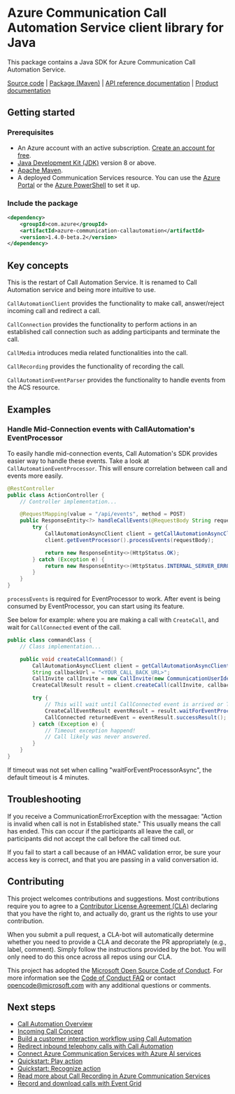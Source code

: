 # Azure Communication Call Automation Service client library for Java

This package contains a Java SDK for Azure Communication Call Automation Service.

[Source code][source] | [Package (Maven)][package] | [API reference documentation][api_documentation]
| [Product documentation][product_docs]

## Getting started

### Prerequisites

- An Azure account with an active subscription. [Create an account for free](https://azure.microsoft.com/free/?WT.mc_id=A261C142F).
- [Java Development Kit (JDK)](https://learn.microsoft.com/java/azure/jdk/?view=azure-java-stable) version 8 or above.
- [Apache Maven](https://maven.apache.org/download.cgi).
- A deployed Communication Services resource. You can use the [Azure Portal](https://learn.microsoft.com/azure/communication-services/quickstarts/create-communication-resource?tabs=windows&pivots=platform-azp) or the [Azure PowerShell](https://learn.microsoft.com/powershell/module/az.communication/new-azcommunicationservice) to set it up.

### Include the package

[//]: # ({x-version-update-start;com.azure:azure-communication-callautomation;current})

```xml
<dependency>
    <groupId>com.azure</groupId>
    <artifactId>azure-communication-callautomation</artifactId>
    <version>1.4.0-beta.2</version>
</dependency>
```

[//]: # ({x-version-update-end})

## Key concepts
This is the restart of Call Automation Service. It is renamed to Call Automation service and being more intuitive to use.

`CallAutomationClient` provides the functionality to make call, answer/reject incoming call and redirect a call.

`CallConnection` provides the functionality to perform actions in an established call connection such as adding participants and terminate the call.

`CallMedia` introduces media related functionalities into the call.

`CallRecording` provides the functionality of recording the call.

`CallAutomationEventParser` provides the functionality to handle events from the ACS resource.

## Examples

### Handle Mid-Connection events with CallAutomation's EventProcessor

To easily handle mid-connection events, Call Automation's SDK provides easier way to handle these events.
Take a look at `CallAutomationEventProcessor`. This will ensure correlation between call and events more easily.

```Java
@RestController
public class ActionController {
    // Controller implementation...

    @RequestMapping(value = "/api/events", method = POST)
    public ResponseEntity<?> handleCallEvents(@RequestBody String requestBody) {
        try {
            CallAutomationAsyncClient client = getCallAutomationAsyncClient();
            client.getEventProcessor().processEvents(requestBody);

            return new ResponseEntity<>(HttpStatus.OK);
        } catch (Exception e) {
            return new ResponseEntity<>(HttpStatus.INTERNAL_SERVER_ERROR);
        }
    }
}
```

`processEvents` is required for EventProcessor to work.
After event is being consumed by EventProcessor, you can start using its feature.

See below for example: where you are making a call with `CreateCall`, and wait for `CallConnected` event of the call.

```Java
public class commandClass {
    // Class implementation...

    public void createCallCommand() {
        CallAutomationAsyncClient client = getCallAutomationAsyncClient(); // Should be the same instance as the one used in the example above.
        String callbackUrl = "<YOUR_CALL_BACK_URL>";
        CallInvite callInvite = new CallInvite(new CommunicationUserIdentifier("<TARGET_USER_ID>"));
        CreateCallResult result = client.createCall(callInvite, callbackUrl).block();

        try {
            // This will wait until CallConnected event is arrived or Timesout!
            CreateCallEventResult eventResult = result.waitForEventProcessorAsync(Duration.ofSeconds(30)).block();
            CallConnected returnedEvent = eventResult.successResult();
        } catch (Exception e) {
            // Timeout exception happend!
            // Call likely was never answered.
        }
    }
}
```

If timeout was not set when calling "waitForEventProcessorAsync", the default timeout is 4 minutes.

## Troubleshooting

If you receive a CommunicationErrorException with the messagae: "Action is invalid when call is not in Established state." This usually means the call has ended. This can occur if the participants all leave
the call, or participants did not accept the call before the call timed out.

If you fail to start a call because of an HMAC validation error, be sure your access key is correct, and
that you are passing in a valid conversation id.

## Contributing

This project welcomes contributions and suggestions. Most contributions require you to agree to a [Contributor License Agreement (CLA)][cla] declaring that you have the right to, and actually do, grant us the rights to use your contribution.

When you submit a pull request, a CLA-bot will automatically determine whether you need to provide a CLA and decorate the PR appropriately (e.g., label, comment). Simply follow the instructions provided by the bot. You will only need to do this once across all repos using our CLA.

This project has adopted the [Microsoft Open Source Code of Conduct][coc]. For more information see the [Code of Conduct FAQ][coc_faq] or contact [opencode@microsoft.com][coc_contact] with any additional questions or comments.

## Next steps

- [Call Automation Overview][overview]
- [Incoming Call Concept][incomingcall]
- [Build a customer interaction workflow using Call Automation][build1]
- [Redirect inbound telephony calls with Call Automation][build2]
- [Connect Azure Communication Services with Azure AI services][cognitive_integration]
- [Quickstart: Play action][build3]
- [Quickstart: Recognize action][build4]
- [Read more about Call Recording in Azure Communication Services][recording1]
- [Record and download calls with Event Grid][recording2]

<!-- LINKS -->
[cla]: https://cla.microsoft.com
[coc]: https://opensource.microsoft.com/codeofconduct/
[coc_faq]: https://opensource.microsoft.com/codeofconduct/faq/
[coc_contact]: mailto:opencode@microsoft.com
[product_docs]: https://learn.microsoft.com/azure/communication-services/
[package]: https://dev.azure.com/azure-sdk/public/_artifacts/feed/azure-sdk-for-java-communication-interaction
[api_documentation]: https://aka.ms/java-docs
[source]: https://github.com/Azure/azure-sdk-for-java/tree/main/sdk/communication/azure-communication-callautomation/src
[overview]: https://learn.microsoft.com/azure/communication-services/concepts/voice-video-calling/call-automation
[incomingcall]: https://learn.microsoft.com/azure/communication-services/concepts/voice-video-calling/incoming-call-notification
[build1]: https://learn.microsoft.com/azure/communication-services/quickstarts/voice-video-calling/callflows-for-customer-interactions?pivots=programming-language-java
[build2]: https://learn.microsoft.com/azure/communication-services/how-tos/call-automation-sdk/redirect-inbound-telephony-calls?pivots=programming-language-java
[build3]: https://learn.microsoft.com/azure/communication-services/quickstarts/voice-video-calling/play-action?pivots=programming-language-java
[build4]: https://learn.microsoft.com/azure/communication-services/quickstarts/voice-video-calling/recognize-action?pivots=programming-language-java
[recording1]: https://learn.microsoft.com/azure/communication-services/concepts/voice-video-calling/call-recording
[recording2]: https://learn.microsoft.com/azure/communication-services/quickstarts/voice-video-calling/get-started-call-recording?pivots=programming-language-java
[cognitive_integration]: https://learn.microsoft.com/azure/communication-services/concepts/call-automation/azure-communication-services-azure-cognitive-services-integration
